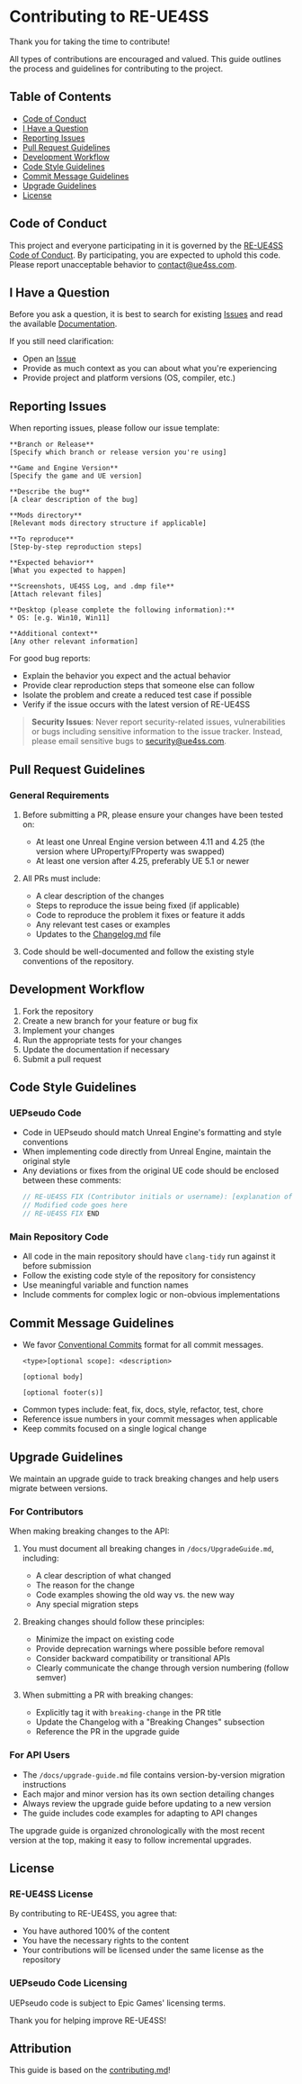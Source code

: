 # Contributing to RE-UE4SS

Thank you for taking the time to contribute!

All types of contributions are encouraged and valued. This guide outlines the process and guidelines for contributing to the project.

## Table of Contents

- [Code of Conduct](#code-of-conduct)
- [I Have a Question](#i-have-a-question)
- [Reporting Issues](#reporting-issues)
- [Pull Request Guidelines](#pull-request-guidelines)
- [Development Workflow](#development-workflow)
- [Code Style Guidelines](#code-style-guidelines)
- [Commit Message Guidelines](#commit-message-guidelines)
- [Upgrade Guidelines](#upgrade-guidelines)
- [License](#license)

## Code of Conduct

This project and everyone participating in it is governed by the
[RE-UE4SS Code of Conduct](https://github.com/UE4SS-RE/RE-UE4SS/blob/main/CODE_OF_CONDUCT.md).
By participating, you are expected to uphold this code. Please report unacceptable behavior
to <contact@ue4ss.com>.

## I Have a Question

Before you ask a question, it is best to search for existing [Issues](https://github.com/UE4SS-RE/RE-UE4SS/issues) and read the available [Documentation](https://docs.ue4ss.com/).

If you still need clarification:
- Open an [Issue](https://github.com/UE4SS-RE/RE-UE4SS/issues/new)
- Provide as much context as you can about what you're experiencing
- Provide project and platform versions (OS, compiler, etc.)

## Reporting Issues

When reporting issues, please follow our issue template:

```
**Branch or Release**
[Specify which branch or release version you're using]

**Game and Engine Version**
[Specify the game and UE version]

**Describe the bug**
[A clear description of the bug]

**Mods directory**
[Relevant mods directory structure if applicable]

**To reproduce**
[Step-by-step reproduction steps]

**Expected behavior**
[What you expected to happen]

**Screenshots, UE4SS Log, and .dmp file**
[Attach relevant files]

**Desktop (please complete the following information):**
* OS: [e.g. Win10, Win11]

**Additional context**
[Any other relevant information]
```

For good bug reports:
- Explain the behavior you expect and the actual behavior
- Provide clear reproduction steps that someone else can follow
- Isolate the problem and create a reduced test case if possible
- Verify if the issue occurs with the latest version of RE-UE4SS

> **Security Issues**: Never report security-related issues, vulnerabilities or bugs including sensitive information to the issue tracker. Instead, please email sensitive bugs to <security@ue4ss.com>.

## Pull Request Guidelines

### General Requirements

1. Before submitting a PR, please ensure your changes have been tested on:
   - At least one Unreal Engine version between 4.11 and 4.25 (the version where UProperty/FProperty was swapped)
   - At least one version after 4.25, preferably UE 5.1 or newer

2. All PRs must include:
   - A clear description of the changes
   - Steps to reproduce the issue being fixed (if applicable)
   - Code to reproduce the problem it fixes or feature it adds
   - Any relevant test cases or examples
   - Updates to the [Changelog.md](/assets/Changelog.md) file

3. Code should be well-documented and follow the existing style conventions of the repository.

## Development Workflow

1. Fork the repository
2. Create a new branch for your feature or bug fix
3. Implement your changes
4. Run the appropriate tests for your changes
5. Update the documentation if necessary
6. Submit a pull request

## Code Style Guidelines

### UEPseudo Code

- Code in UEPseudo should match Unreal Engine's formatting and style conventions
- When implementing code directly from Unreal Engine, maintain the original style
- Any deviations or fixes from the original UE code should be enclosed between these comments:
  ```cpp
  // RE-UE4SS FIX (Contributor initials or username): [explanation of why the fix is needed]
  // Modified code goes here
  // RE-UE4SS FIX END
  ```


### Main Repository Code

- All code in the main repository should have `clang-tidy` run against it before submission
- Follow the existing code style of the repository for consistency
- Use meaningful variable and function names
- Include comments for complex logic or non-obvious implementations

## Commit Message Guidelines

- We favor [Conventional Commits](https://www.conventionalcommits.org/) format for all commit messages.
  ```
  <type>[optional scope]: <description>
  
  [optional body]
  
  [optional footer(s)]
  ```
- Common types include: feat, fix, docs, style, refactor, test, chore
- Reference issue numbers in your commit messages when applicable
- Keep commits focused on a single logical change

## Upgrade Guidelines

We maintain an upgrade guide to track breaking changes and help users migrate between versions.

### For Contributors

When making breaking changes to the API:

1. You must document all breaking changes in `/docs/UpgradeGuide.md`, including:
   - A clear description of what changed
   - The reason for the change
   - Code examples showing the old way vs. the new way
   - Any special migration steps

2. Breaking changes should follow these principles:
   - Minimize the impact on existing code
   - Provide deprecation warnings where possible before removal
   - Consider backward compatibility or transitional APIs
   - Clearly communicate the change through version numbering (follow semver)

3. When submitting a PR with breaking changes:
   - Explicitly tag it with `breaking-change` in the PR title
   - Update the Changelog with a "Breaking Changes" subsection
   - Reference the PR in the upgrade guide

### For API Users

- The `/docs/upgrade-guide.md` file contains version-by-version migration instructions
- Each major and minor version has its own section detailing changes
- Always review the upgrade guide before updating to a new version
- The guide includes code examples for adapting to API changes

The upgrade guide is organized chronologically with the most recent version at the top, making it easy to follow incremental upgrades.

## License

### RE-UE4SS License
By contributing to RE-UE4SS, you agree that:
- You have authored 100% of the content
- You have the necessary rights to the content
- Your contributions will be licensed under the same license as the repository

### UEPseudo Code Licensing
UEPseudo code is subject to Epic Games' licensing terms.

Thank you for helping improve RE-UE4SS!

## Attribution
This guide is based on the [contributing.md](https://contributing.md/generator)!